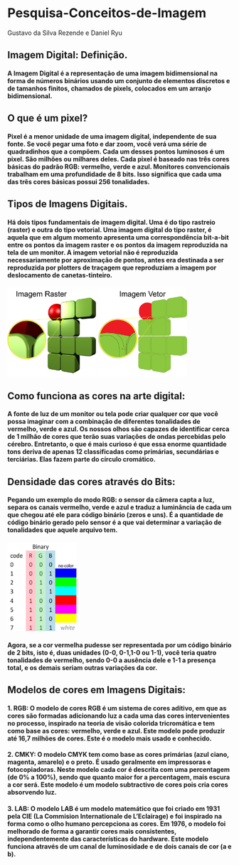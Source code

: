 # Pesquisa-Conceitos-de-Imagem

Gustavo da Silva Rezende e Daniel Ryu

## Imagem Digital: Definição.

#### A **Imagem Digital** é a representação de uma imagem bidimensional na forma de números binários usando um conjunto de elementos discretos e de tamanhos finitos, chamados de pixels, colocados em um arranjo bidimensional.

## O que é um pixel?

#### Pixel é a menor unidade de uma imagem digital, independente de sua fonte. Se você pegar uma foto e dar zoom, você verá uma série de quadradinhos que a compõem. Cada um desses pontos luminosos é um pixel. São milhões ou milhares deles. Cada pixel é baseado nas três cores básicas do padrão RGB: vermelho, verde e azul. Monitores convencionais trabalham em uma profundidade de 8 bits. Isso significa que cada uma das três cores básicas possui 256 tonalidades.

## Tipos de Imagens Digitais.

#### Há dois tipos fundamentais de imagem digital. Uma é do tipo rastreio (raster) e outra do tipo vetorial. Uma imagem digital do tipo raster, é aquela que em algum momento apresenta uma correspondência bit-a-bit entre os pontos da imagem raster e os pontos da imagem reproduzida na tela de um monitor. A imagem vetorial não é reproduzida necessariamente por aproximação de pontos, antes era destinada a ser reproduzida por plotters de traçagem que reproduziam a imagem por deslocamento de canetas-tinteiro.

<img src="img/raster.jpg" width="200" height="200">               <img src="img/vector.jpg" width="200" height="200">

## Como funciona as cores na arte digital:

#### A fonte de luz de um monitor ou tela pode criar qualquer cor que você possa imaginar com a combinação de diferentes tonalidades de vermelho, verde e azul. Os nossos olhos são capazes de identificar cerca de 1 milhão de cores que terão suas variações de ondas percebidas pelo cérebro. Entretanto, o que é mais curioso é que essa enorme quantidade tons deriva de apenas 12 classificadas como primárias, secundárias e terciárias. Elas fazem parte do círculo cromático.

## Densidade das cores através do Bits:

#### Pegando um exemplo do modo RGB: o sensor da câmera capta a luz, separa os canais vermelho, verde e azul e traduz a luminância de cada um que chegou até ele para código binário (zeros e uns). É a quantidade de código binário gerado pelo sensor é a que vai determinar a variação de tonalidades que aquele arquivo tem.

<img src="img/colorCode.png" width="155" height="200">

#### Agora, se a cor vermelha pudesse ser representada por um código binário de 2 bits, isto é, duas unidades (0-0, 0-1,1-0 ou 1-1), você teria quatro tonalidades de vermelho, sendo 0-0 a ausência dele e 1-1 a presença total, e os demais seriam outras variações da cor.

## Modelos de cores em Imagens Digitais:

#### 1. RGB: O modelo de cores RGB é um sistema de cores aditivo, em que as cores são formadas adicionando luz a cada uma das cores intervenientes no processo, inspirado na teoria de visão colorida tricromática e tem como base as cores: vermelho, verde e azul. Este modelo pode produzir até 16,7 milhões de cores. Este é o modelo mais usado e conhecido.

#### 2. CMKY: O modelo CMYK tem como base as cores primárias (azul ciano, magenta, amarelo) e o preto. É usado geralmente em impressoras e fotocopiadoras. Neste modelo cada cor é descrita com uma percentagem (de 0% a 100%), sendo que quanto maior for a percentagem, mais escura a cor será. Este modelo é um modelo subtractivo de cores pois cria cores absorvendo luz.

#### 3. LAB: O modelo LAB é um modelo matemático que foi criado em 1931 pela CIE (La Commision Internationale de L’Eclairage)  e foi inspirado na forma como o olho humano percepciona as cores. Em 1976, o modelo foi melhorado de forma a garantir cores mais consistentes, independentemente das características do hardware. Este modelo funciona através de um canal de luminosidade e de dois canais de cor (a e b).
